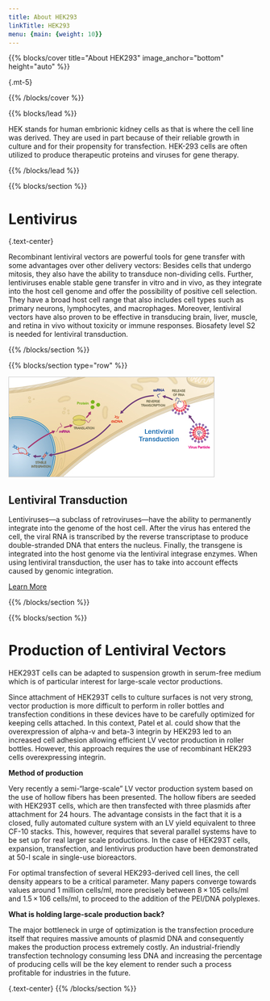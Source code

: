 ```yaml
---
title: About HEK293
linkTitle: HEK293
menu: {main: {weight: 10}}
---
```


{{% blocks/cover title="About HEK293" image_anchor="bottom" height="auto" %}}

{.mt-5}

{{% /blocks/cover %}}

{{% blocks/lead %}}

HEK stands for human embrionic kidney cells as that is where the cell line was derived. They are used in part because of their reliable growth in culture and for their propensity for transfection. HEK-293 cells are often utilized to produce therapeutic proteins and viruses for gene therapy.

{{% /blocks/lead %}}

{{% blocks/section %}}

# Lentivirus
{.text-center}

Recombinant lentiviral vectors are powerful tools for gene transfer with some advantages over other delivery vectors: Besides cells that undergo mitosis, they also have the ability to transduce non-dividing cells. Further, lentiviruses enable stable gene transfer in vitro and in vivo, as they integrate into the host cell genome and offer the possibility of positive cell selection. They have a broad host cell range that also includes cell types such as primary neurons, lymphocytes, and macrophages. Moreover, lentiviral vectors have also proven to be effective in transducing brain, liver, muscle, and retina in vivo without toxicity or immune responses. Biosafety level S2 is needed for lentiviral transduction.

{{% /blocks/section %}}

{{% blocks/section type="row" %}}


<div class="container">
  <div class="row">
    <div class="col-md-6">
      <img src="TR_M_Lentiviral.jpg" class="img-fluid" alt="Description of the image">
    </div>
    <div class="col-md-6">
      <h2>Lentiviral Transduction</h2>
      <p>Lentiviruses—a subclass of retroviruses—have the ability to permanently integrate into the genome of the host cell. After the virus has entered the cell, the viral RNA is transcribed by the reverse transcriptase to produce double-stranded DNA that enters the nucleus. Finally, the transgene is integrated into the host genome via the lentiviral integrase enzymes. When using lentiviral transduction, the user has to take into account effects caused by genomic integration.</p>
      </ul>
      <a href="https://ibidi.com/content/264-viral-transduction#lentiviral_transduction" class="btn btn-primary">Learn More</a>
    </div>
  </div>
</div>



{{% /blocks/section %}}

{{% blocks/section %}}

# Production of Lentiviral Vectors
HEK293T cells can be adapted to suspension growth in serum-free medium which is of particular interest for large-scale vector productions.

Since attachment of HEK293T cells to culture surfaces is not very strong, vector production is more difficult to perform in roller bottles and transfection conditions in these devices have to be carefully optimized for keeping cells attached. In this context, Patel et al. could show that the overexpression of alpha-v and beta-3 integrin by HEK293 led to an increased cell adhesion allowing efficient LV vector production in roller bottles. However, this approach requires the use of recombinant HEK293 cells overexpressing integrin.

**Method of production**

Very recently a semi-“large-scale” LV vector production system based on the use of hollow fibers has been presented. The hollow fibers are seeded with HEK293T cells, which are then transfected with three plasmids after attachment for 24 hours. The advantage consists in the fact that it is a closed, fully automated culture system with an LV yield equivalent to three CF-10 stacks. This, however, requires that several parallel systems have to be set up for real larger scale productions.
In the case of HEK293T cells, expansion, transfection, and lentivirus production have been demonstrated at 50-l scale in single-use bioreactors.

For optimal transfection of several HEK293-derived cell lines, the cell density appears to be a critical parameter. Many papers converge towards values around 1 million cells/ml, more precisely between 8 × 105 cells/ml and 1.5 × 106 cells/ml, to proceed to the addition of the PEI/DNA polyplexes. 

**What is holding large-scale production back?**

The major bottleneck in urge of optimization is the transfection procedure itself that requires massive amounts of plasmid DNA and consequently makes the production process extremely costly. An industrial-friendly transfection technology consuming less DNA and increasing the percentage of producing cells will be the key element to render such a process profitable for industries in the future.

{.text-center}
{{% /blocks/section %}}